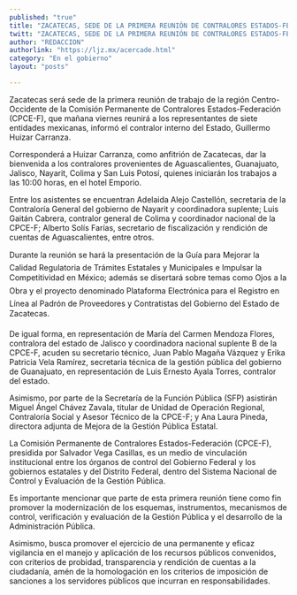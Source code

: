 ```yaml
---
published: "true"
title: "ZACATECAS, SEDE DE LA PRIMERA REUNIÓN DE CONTRALORES ESTADOS-FEDERACIÓN CENTRO OCCIDENTE"
twitt: "ZACATECAS, SEDE DE LA PRIMERA REUNIÓN DE CONTRALORES ESTADOS-FEDERACIÓN CENTRO OCCIDENTE"
author: "REDACCION"
authorlink: "https://ljz.mx/acercade.html"
category: "En el gobierno"
layout: "posts"

---
```



  Zacatecas será sede de la primera reunión de trabajo de la región Centro-Occidente de la Comisión Permanente de Contralores Estados-Federación (CPCE-F), que mañana viernes reunirá a los representantes de siete entidades mexicanas, informó el contralor interno del Estado, Guillermo Huizar Carranza.



  Corresponderá a Huizar Carranza, como anfitrión de Zacatecas, dar la bienvenida a los contralores provenientes de Aguascalientes, Guanajuato, Jalisco, Nayarit, Colima y San Luis Potosí, quienes iniciarán los trabajos a las 10:00 horas, en el hotel Emporio.



  Entre los asistentes se encuentran Adelaida Alejo Castellón, secretaria de la Contraloría General del gobierno de Nayarit y coordinadora suplente; Luis Gaitán Cabrera, contralor general de Colima y coordinador nacional de la CPCE-F; Alberto Solís Farías, secretario de fiscalización y rendición de cuentas de Aguascalientes, entre otros.



  Durante la reunión se hará la presentación de la Guía para Mejorar la Calidad Regulatoria de Trámites Estatales y Municipales e Impulsar la Competitividad en México; además se disertará sobre temas como Ojos a la Obra y el proyecto denominado Plataforma Electrónica para el Registro en Línea al Padrón de Proveedores y Contratistas del Gobierno del Estado de Zacatecas.



  De igual forma, en representación de María del Carmen Mendoza Flores, contralora del estado de Jalisco y coordinadora nacional suplente B de la CPCE-F, acuden su secretario técnico, Juan Pablo Magaña Vázquez y Erika Patricia Vela Ramírez, secretaria técnica de la gestión pública del gobierno de Guanajuato, en representación de Luis Ernesto Ayala Torres, contralor del estado.



  Asimismo, por parte de la Secretaría de la Función Pública (SFP) asistirán Miguel Ángel Chávez Zavala, titular de Unidad de Operación Regional, Contraloría Social y Asesor Técnico de la CPCE-F; y Ana Laura Pineda, directora adjunta de Mejora de la Gestión Pública Estatal.



  La Comisión Permanente de Contralores Estados-Federación (CPCE-F), presidida por Salvador Vega Casillas, es un medio de vinculación institucional entre los órganos de control del Gobierno Federal y los gobiernos estatales y del Distrito Federal, dentro del Sistema Nacional de Control y Evaluación de la Gestión Pública.



  Es importante mencionar que parte de esta primera reunión tiene como fin promover la modernización de los esquemas, instrumentos, mecanismos de control, verificación y evaluación de la Gestión Pública y el desarrollo de la Administración Pública.



  Asimismo, busca promover el ejercicio de una permanente y eficaz vigilancia en el manejo y aplicación de los recursos públicos convenidos, con criterios de probidad, transparencia y rendición de cuentas a la ciudadanía, amén de la homologación en los criterios de imposición de sanciones a los servidores públicos que incurran en responsabilidades.


